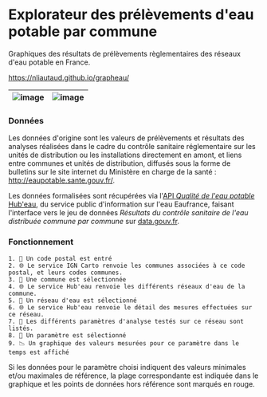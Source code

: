 # Explorateur des prélèvements d'eau potable par commune
Graphiques des résultats de prélèvements règlementaires des réseaux d'eau potable en France.

https://nliautaud.github.io/grapheau/

|![image](https://user-images.githubusercontent.com/761761/228780725-93342f63-e5ef-48d3-8ec7-c1f34e4750ee.png)|![image](https://user-images.githubusercontent.com/761761/228779385-b0e01b8a-719d-4a07-9123-c2e385b7af7c.png)|
|--|--|

### Données

Les données d'origine sont les valeurs de prélèvements et résultats des analyses réalisées dans le cadre du contrôle sanitaire réglementaire sur les unités de distribution ou les installations directement en amont, et liens entre communes et unités de distribution, diffusés sous la forme de bulletins sur le site internet du Ministère en charge de la santé : http://eaupotable.sante.gouv.fr/.

Les données formalisées sont récupérées via l'[API *Qualité de l'eau potable* Hub'eau](https://hubeau.eaufrance.fr/page/api-qualite-eau-potable), du service public d'information sur l'eau Eaufrance, faisant l'interface vers le jeu de données *Résultats du contrôle sanitaire de l'eau distribuée commune par commune* sur [data.gouv.fr](https://www.data.gouv.fr/fr/datasets/resultats-du-controle-sanitaire-de-leau-distribuee-commune-par-commune/).

### Fonctionnement
```
1. 👤 Un code postal est entré
2. 🌐 Le service IGN Carto renvoie les communes associées à ce code postal, et leurs codes communes.
3. 👤 Une commune est sélectionnée
4. 🌐 Le service Hub'eau renvoie les différents réseaux d'eau de la commune.
5. 👤 Un réseau d'eau est sélectionné
6. 🌐 Le service Hub'eau renvoie le détail des mesures effectuées sur ce réseau.
7. 📃 Les différents paramètres d'analyse testés sur ce réseau sont listés.
8. 👤 Un paramètre est sélectionné
9. 📉 Un graphique des valeurs mesurées pour ce paramètre dans le temps est affiché
```

Si les données pour le paramètre choisi indiquent des valeurs minimales et/ou maximales de référence, la plage correspondante est indiquée dans le graphique et les points de données hors référence sont marqués en rouge.

